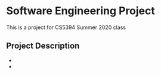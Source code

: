 # Software Engineering Project
This is a project for CS5394 Summer 2020 class

## Project Description

-  
- 